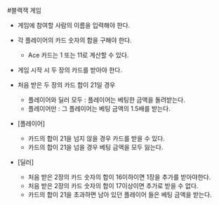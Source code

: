 #블랙잭 게임  
- 게임에 참여할 사람의 이름을 입력해야 한다.  
- 각 플레이어의 카드 숫자의 합을 구해야 한다.  
    - Ace 카드는 1 또는 11로 계산할 수 있다.  

- 게임 시작 시 두 장의 카드를 받아야 한다.  
- 처음 받은 두 장의 카드 합이 21일 경우
    - 플레이어와 딜러 모두 : 플레이어는 베팅한 금액을 돌려받는다.
    - 플레이어만 : 그 플레이어는 베팅 금액의 1.5배를 받는다.    
- [플레이어] 
    - 카드의 합이 21을 넘지 않을 경우 카드를 받을 수 있다.
    - 카드의 합이 21을 넘을 경우 베팅 금액을 모두 잃는다.  
    
- [딜러]  
    - 처음 받은 2장의 카드 숫자의 합이 16이하이면 1장을 추가를 받아야한다.  
    - 처음 받은 2장의 카드 숫자의 합이 17이상이면 추가로 받을 수 없다.
    - 카드의 합이 21을 초과하면 남아 있던 플레이어 들은 베팅 금액을 받는다.
